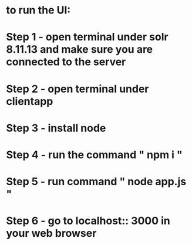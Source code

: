 # to run the UI:
# Step 1 - open terminal under solr 8.11.13 and make sure you are connected to the server
# Step 2 - open terminal under clientapp 
# Step 3 - install node 
# Step 4 - run the command " npm i "
# Step 5 - run command " node app.js "
# Step 6 - go to localhost:: 3000 in your web browser
